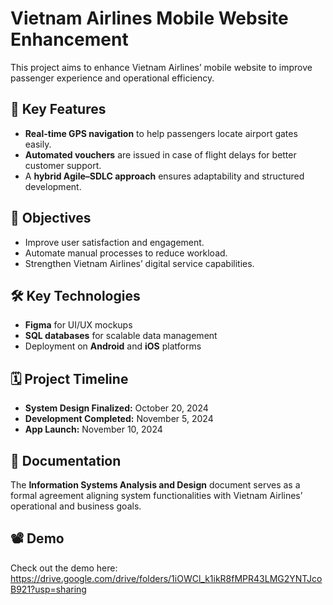 # Vietnam Airlines Mobile Website Enhancement

This project aims to enhance Vietnam Airlines’ mobile website to improve passenger experience and operational efficiency.

## 🔑 Key Features
- **Real-time GPS navigation** to help passengers locate airport gates easily.
- **Automated vouchers** are issued in case of flight delays for better customer support.
- A **hybrid Agile–SDLC approach** ensures adaptability and structured development.

## 🎯 Objectives
- Improve user satisfaction and engagement.
- Automate manual processes to reduce workload.
- Strengthen Vietnam Airlines’ digital service capabilities.

## 🛠️ Key Technologies
- **Figma** for UI/UX mockups  
- **SQL databases** for scalable data management  
- Deployment on **Android** and **iOS** platforms

## 🗓️ Project Timeline
- **System Design Finalized:** October 20, 2024  
- **Development Completed:** November 5, 2024  
- **App Launch:** November 10, 2024

## 📑 Documentation
The **Information Systems Analysis and Design** document serves as a formal agreement aligning system functionalities with Vietnam Airlines’ operational and business goals.

## 📽️ Demo
Check out the demo here: https://drive.google.com/drive/folders/1iOWCl_k1ikR8fMPR43LMG2YNTJcoB921?usp=sharing 
